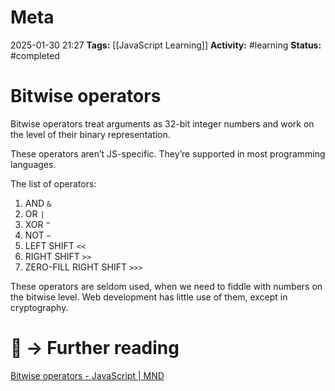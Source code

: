 # Meta
2025-01-30 21:27
**Tags:** [[JavaScript Learning]]
**Activity:** #learning 
**Status:** #completed 

# Bitwise operators
Bitwise operators treat arguments as 32-bit integer numbers and work on the level of their binary representation.

These operators aren’t JS-specific. They’re supported in most programming languages.

The list of operators:
1. AND `&`
2. OR `|`
3. XOR `^`
4. NOT `~`
5. LEFT SHIFT `<<`
6. RIGHT SHIFT `>>`
7. ZERO-FILL RIGHT SHIFT `>>>`

These operators are seldom used, when we need to fiddle with numbers on the bitwise level. Web development has little use of them, except in cryptography.

# 📑 → Further reading
[Bitwise operators - JavaScript | MND](https://developer.mozilla.org/en-US/docs/Web/JavaScript/Guide/Expressions_and_operators#bitwise_operators)
